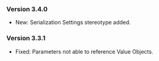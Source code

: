 ### Version 3.4.0

- New: Serialization Settings stereotype added.

### Version 3.3.1

- Fixed: Parameters not able to reference Value Objects.
